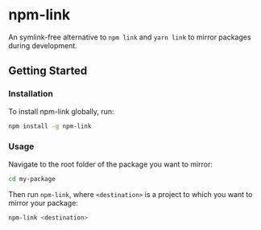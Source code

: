 # npm-link

An symlink-free alternative to `npm link` and `yarn link` to mirror packages during development.

## Getting Started

### Installation

To install npm-link globally, run:

```bash
npm install -g npm-link
```

### Usage

Navigate to the root folder of the package you want to mirror:
  
```bash
cd my-package
```

Then run `npm-link`, where `<destination>` is a project to which you want to mirror your package:

```bash
npm-link <destination>
```
